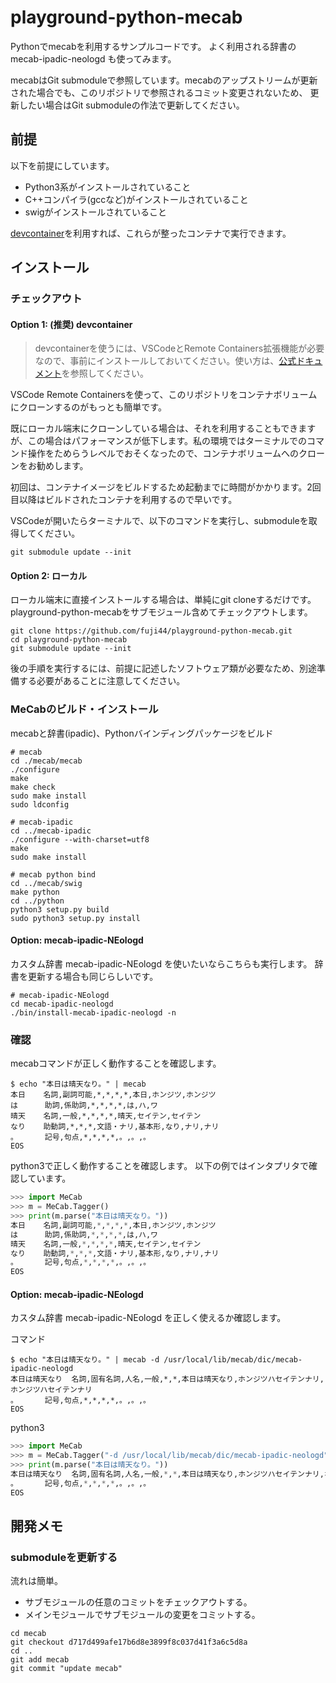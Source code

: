 # playground-python-mecab

Pythonでmecabを利用するサンプルコードです。
よく利用される辞書の mecab-ipadic-neologd も使ってみます。

mecabはGit submoduleで参照しています。mecabのアップストリームが更新された場合でも、このリポジトリで参照されるコミット変更されないため、
更新したい場合はGit submoduleの作法で更新してください。

## 前提

以下を前提にしています。

- Python3系がインストールされていること
- C++コンパイラ(gccなど)がインストールされていること
- swigがインストールされていること

[devcontainer](https://code.visualstudio.com/docs/remote/containers)を利用すれば、これらが整ったコンテナで実行できます。

## インストール

### チェックアウト

#### Option 1: (推奨) devcontainer

> devcontainerを使うには、VSCodeとRemote Containers拡張機能が必要なので、事前にインストールしておいてください。使い方は、[公式ドキュメント](https://code.visualstudio.com/docs/remote/containers)を参照してください。

VSCode Remote Containersを使って、このリポジトリをコンテナボリュームにクローンするのがもっとも簡単です。

既にローカル端末にクローンしている場合は、それを利用することもできますが、この場合はパフォーマンスが低下します。私の環境ではターミナルでのコマンド操作をためらうレベルでおそくなったので、コンテナボリュームへのクローンをお勧めします。

初回は、コンテナイメージをビルドするため起動までに時間がかかります。2回目以降はビルドされたコンテナを利用するので早いです。

VSCodeが開いたらターミナルで、以下のコマンドを実行し、submoduleを取得してください。

```shell
git submodule update --init
```


#### Option 2: ローカル

ローカル端末に直接インストールする場合は、単純にgit cloneするだけです。
playground-python-mecabをサブモジュール含めてチェックアウトします。

```shell
git clone https://github.com/fuji44/playground-python-mecab.git
cd playground-python-mecab
git submodule update --init
```

後の手順を実行するには、前提に記述したソフトウェア類が必要なため、別途準備する必要があることに注意してください。

### MeCabのビルド・インストール

mecabと辞書(ipadic)、Pythonバインディングパッケージをビルド

```shell
# mecab
cd ./mecab/mecab
./configure
make
make check
sudo make install
sudo ldconfig

# mecab-ipadic
cd ../mecab-ipadic
./configure --with-charset=utf8
make
sudo make install

# mecab python bind
cd ../mecab/swig
make python
cd ../python
python3 setup.py build
sudo python3 setup.py install
```

#### Option: mecab-ipadic-NEologd

カスタム辞書 mecab-ipadic-NEologd を使いたいならこちらも実行します。
辞書を更新する場合も同じらしいです。

```shell
# mecab-ipadic-NEologd
cd mecab-ipadic-neologd
./bin/install-mecab-ipadic-neologd -n
```

### 確認

mecabコマンドが正しく動作することを確認します。

```shell
$ echo "本日は晴天なり。" | mecab
本日    名詞,副詞可能,*,*,*,*,本日,ホンジツ,ホンジツ
は      助詞,係助詞,*,*,*,*,は,ハ,ワ
晴天    名詞,一般,*,*,*,*,晴天,セイテン,セイテン
なり    助動詞,*,*,*,文語・ナリ,基本形,なり,ナリ,ナリ
。      記号,句点,*,*,*,*,。,。,。
EOS
```

python3で正しく動作することを確認します。
以下の例ではインタプリタで確認しています。

```python
>>> import MeCab
>>> m = MeCab.Tagger()
>>> print(m.parse("本日は晴天なり。"))
本日    名詞,副詞可能,*,*,*,*,本日,ホンジツ,ホンジツ
は      助詞,係助詞,*,*,*,*,は,ハ,ワ
晴天    名詞,一般,*,*,*,*,晴天,セイテン,セイテン
なり    助動詞,*,*,*,文語・ナリ,基本形,なり,ナリ,ナリ
。      記号,句点,*,*,*,*,。,。,。
EOS
```


#### Option: mecab-ipadic-NEologd

カスタム辞書 mecab-ipadic-NEologd を正しく使えるか確認します。

コマンド

```shell
$ echo "本日は晴天なり。" | mecab -d /usr/local/lib/mecab/dic/mecab-ipadic-neologd
本日は晴天なり  名詞,固有名詞,人名,一般,*,*,本日は晴天なり,ホンジツハセイテンナリ,ホンジツハセイテンナリ
。      記号,句点,*,*,*,*,。,。,。
EOS
```

python3

```python
>>> import MeCab
>>> m = MeCab.Tagger("-d /usr/local/lib/mecab/dic/mecab-ipadic-neologd")
>>> print(m.parse("本日は晴天なり。"))
本日は晴天なり  名詞,固有名詞,人名,一般,*,*,本日は晴天なり,ホンジツハセイテンナリ,ホンジツハセイテンナリ
。      記号,句点,*,*,*,*,。,。,。
EOS
```


## 開発メモ

### submoduleを更新する

流れは簡単。

- サブモジュールの任意のコミットをチェックアウトする。
- メインモジュールでサブモジュールの変更をコミットする。

```shell
cd mecab
git checkout d717d499afe17b6d8e3899f8c037d41f3a6c5d8a
cd ..
git add mecab
git commit "update mecab"
```
